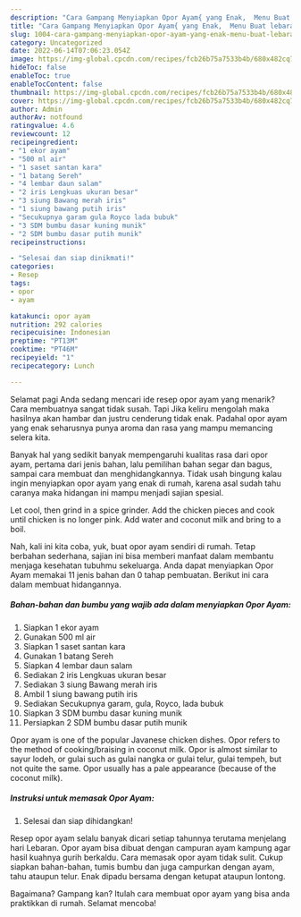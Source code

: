 ```yaml
---
description: "Cara Gampang Menyiapkan Opor Ayam{ yang Enak,  Menu Buat lebaran"
title: "Cara Gampang Menyiapkan Opor Ayam{ yang Enak,  Menu Buat lebaran"
slug: 1004-cara-gampang-menyiapkan-opor-ayam-yang-enak-menu-buat-lebaran
category: Uncategorized
date: 2022-06-14T07:06:23.054Z
image: https://img-global.cpcdn.com/recipes/fcb26b75a7533b4b/680x482cq70/opor-ayam-foto-resep-utama.jpg
hideToc: false
enableToc: true
enableTocContent: false
thumbnail: https://img-global.cpcdn.com/recipes/fcb26b75a7533b4b/680x482cq70/opor-ayam-foto-resep-utama.jpg
cover: https://img-global.cpcdn.com/recipes/fcb26b75a7533b4b/680x482cq70/opor-ayam-foto-resep-utama.jpg
author: Admin
authorAv: notfound
ratingvalue: 4.6
reviewcount: 12
recipeingredient:
- "1 ekor ayam"
- "500 ml air"
- "1 saset santan kara"
- "1 batang Sereh"
- "4 lembar daun salam"
- "2 iris Lengkuas ukuran besar"
- "3 siung Bawang merah iris"
- "1 siung bawang putih iris"
- "Secukupnya garam gula Royco lada bubuk"
- "3 SDM bumbu dasar kuning munik"
- "2 SDM bumbu dasar putih munik"
recipeinstructions:

- "Selesai dan siap dinikmati!"
categories:
- Resep
tags:
- opor
- ayam

katakunci: opor ayam 
nutrition: 292 calories
recipecuisine: Indonesian
preptime: "PT13M"
cooktime: "PT46M"
recipeyield: "1"
recipecategory: Lunch

---
```



Selamat pagi Anda sedang mencari ide resep opor ayam yang menarik? Cara membuatnya sangat tidak susah. Tapi Jika keliru mengolah maka hasilnya akan hambar dan justru cenderung tidak enak. Padahal opor ayam yang enak seharusnya punya aroma dan rasa yang mampu memancing selera kita.


Banyak hal yang sedikit banyak mempengaruhi kualitas rasa dari opor ayam, pertama dari jenis bahan, lalu pemilihan bahan segar dan bagus, sampai cara membuat dan menghidangkannya. Tidak usah bingung kalau ingin menyiapkan opor ayam yang enak di rumah, karena asal sudah tahu caranya maka hidangan ini mampu menjadi sajian spesial.

Let cool, then grind in a spice grinder. Add the chicken pieces and cook until chicken is no longer pink. Add water and coconut milk and bring to a boil.


Nah, kali ini kita coba, yuk, buat opor ayam sendiri di rumah. Tetap berbahan sederhana, sajian ini bisa memberi manfaat dalam membantu menjaga kesehatan tubuhmu sekeluarga. Anda dapat menyiapkan Opor Ayam memakai 11 jenis bahan dan 0 tahap pembuatan. Berikut ini cara dalam membuat hidangannya.

<!--inarticleads1-->

##### Bahan-bahan dan bumbu yang wajib ada dalam menyiapkan Opor Ayam:

1. Siapkan 1 ekor ayam
1. Gunakan 500 ml air
1. Siapkan 1 saset santan kara
1. Gunakan 1 batang Sereh
1. Siapkan 4 lembar daun salam
1. Sediakan 2 iris Lengkuas ukuran besar
1. Sediakan 3 siung Bawang merah iris
1. Ambil 1 siung bawang putih iris
1. Sediakan Secukupnya garam, gula, Royco, lada bubuk
1. Siapkan 3 SDM bumbu dasar kuning munik
1. Persiapkan 2 SDM bumbu dasar putih munik


Opor ayam is one of the popular Javanese chicken dishes. Opor refers to the method of cooking/braising in coconut milk. Opor is almost similar to sayur lodeh, or gulai such as gulai nangka or gulai telur, gulai tempeh, but not quite the same. Opor usually has a pale appearance (because of the coconut milk). 

<!--inarticleads2-->

##### Instruksi untuk memasak Opor Ayam:


1. Selesai dan siap dihidangkan!

Resep opor ayam selalu banyak dicari setiap tahunnya terutama menjelang hari Lebaran. Opor ayam bisa dibuat dengan campuran ayam kampung agar hasil kuahnya gurih berkaldu. Cara memasak opor ayam tidak sulit. Cukup siapkan bahan-bahan, tumis bumbu dan juga campurkan dengan ayam, tahu ataupun telur. Enak dipadu bersama dengan ketupat ataupun lontong. 

Bagaimana? Gampang kan? Itulah cara membuat opor ayam yang bisa anda praktikkan di rumah. Selamat mencoba!
